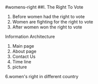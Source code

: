 #womens-right
##I. The Right To Vote 
   1. Before women had the right to vote
   2. Women are fighting for the right to vote 
   3. After women won the right to vote 

Information Architecture

   1. Main page
   2. About page
   3. Contact Us 
   4. Time line 
   5. picture 
   
   6.women's right in different country 
